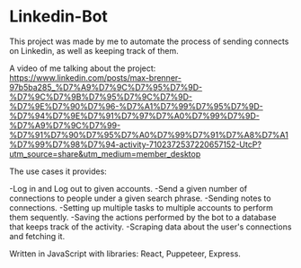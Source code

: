 # Linkedin-Bot
This project was made by me to automate the process of sending connects on Linkedin, as well as keeping track of them.

A video of me talking about the project: https://www.linkedin.com/posts/max-brenner-97b5ba285_%D7%A9%D7%9C%D7%95%D7%9D-%D7%9C%D7%9B%D7%95%D7%9C%D7%9D-%D7%9E%D7%90%D7%96-%D7%A1%D7%99%D7%95%D7%9D-%D7%94%D7%9E%D7%91%D7%97%D7%A0%D7%99%D7%9D-%D7%A9%D7%9C%D7%99-%D7%91%D7%90%D7%95%D7%A0%D7%99%D7%91%D7%A8%D7%A1%D7%99%D7%98%D7%94-activity-7102372537220657152-UtcP?utm_source=share&utm_medium=member_desktop

The use cases it provides:

-Log in and Log out to given accounts.
-Send a given number of connections to people under a given search phrase.
-Sending notes to connections.
-Setting up multiple tasks to multiple accounts to perform them sequently.
-Saving the actions performed by the bot to a database that keeps track of the activity.
-Scraping data about the user's connections and fetching it.

Written in JavaScript with libraries: React, Puppeteer, Express.
